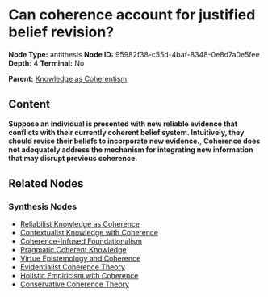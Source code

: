 # Can coherence account for justified belief revision?

**Node Type:** antithesis
**Node ID:** 95982f38-c55d-4baf-8348-0e8d7a0e5fee
**Depth:** 4
**Terminal:** No

**Parent:** [Knowledge as Coherentism](knowledge-as-coherentism-synthesis-d63bd1e5-75cf-404b-b00d-99a1f2772c05.md)

## Content

**Suppose an individual is presented with new reliable evidence that conflicts with their currently coherent belief system. Intuitively, they should revise their beliefs to incorporate new evidence.**, **Coherence does not adequately address the mechanism for integrating new information that may disrupt previous coherence.**

## Related Nodes

### Synthesis Nodes

- [Reliabilist Knowledge as Coherence](reliabilist-knowledge-as-coherence-synthesis-8d56c73c-17ec-45ab-84c7-6bc019e0371e.md)
- [Contextualist Knowledge with Coherence](contextualist-knowledge-with-coherence-synthesis-15a10fcf-395e-41cd-af13-2ca03d458961.md)
- [Coherence-Infused Foundationalism](coherence-infused-foundationalism-synthesis-473ed7c0-8885-4829-87ac-38f70cb9931d.md)
- [Pragmatic Coherent Knowledge](pragmatic-coherent-knowledge-synthesis-a08c725a-388d-4824-824b-ff0fc1330198.md)
- [Virtue Epistemology and Coherence](virtue-epistemology-and-coherence-synthesis-cad15cb4-fb78-493c-8482-d5dcad6ae6fb.md)
- [Evidentialist Coherence Theory](evidentialist-coherence-theory-synthesis-580d6ee8-6e1a-4c5f-b484-a72c25b40e01.md)
- [Holistic Empiricism with Coherence](holistic-empiricism-with-coherence-synthesis-eef18898-e547-4f0d-a791-afd25e7bd5c3.md)
- [Conservative Coherence Theory](conservative-coherence-theory-synthesis-f4b13725-0e9e-431f-8b0d-5a011a32a8cc.md)
